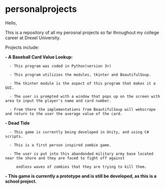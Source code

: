 # personalprojects
Hello,

This is a repository of all my perosnal projects so far throughout my college career at Drexel University. 

Projects include:

**- A Baseball Card Value Lookup:**

      - This program was coded in Python(version 3+)
      
      - This program utilizies the modules, tkinter and BeautifulSoup.
      
      - The tkinter module is the aspect of this program that makes it a GUI. 
      
      - The user is prompted with a window that pops up on the screen with area to input the player's name and card number. 
      
      - From there the implementations from BeautifulSoup will webscrape and return to the user the average value of the card. 

**- Dead Tide**

      - This game is currently being developed in Unity, and using C# scripts.
      
      - This is a first person inspired zombie game. 
      
      - The user is put into this abandonded military army base located near the shore and they are faced to fight off against 
      
         endless waves of zombies that they are trying to kill them.
         
   **- This game is currently a prototype and is still be developed, as this is a school project.**
